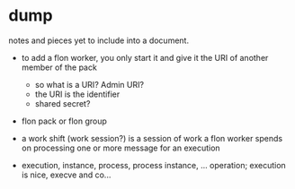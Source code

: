 
# dump

notes and pieces yet to include into a document.

* to add a flon worker, you only start it and give it the URI of another member of the pack
  * so what is a URI? Admin URI?
  * the URI is the identifier
  * shared secret?

* flon pack or flon group

* a work shift (work session?) is a session of work a flon worker spends on processing one or more message for an execution

* execution, instance, process, process instance, ... operation; execution is nice, execve and co...

